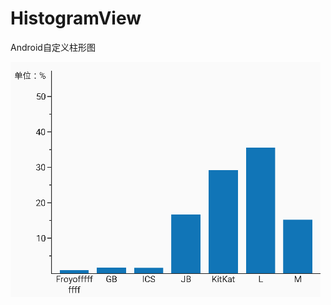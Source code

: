 # HistogramView
Android自定义柱形图

![image](https://github.com/JeremyLeeL/HistogramView/blob/master/histogramView.png)

